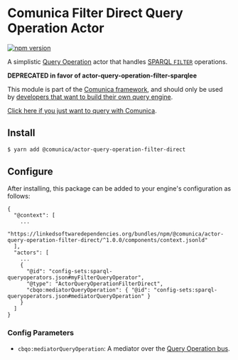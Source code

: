 # Comunica Filter Direct Query Operation Actor

[![npm version](https://badge.fury.io/js/%40comunica%2Factor-query-operation-filter-direct.svg)](https://www.npmjs.com/package/@comunica/actor-query-operation-filter-direct)

A simplistic [Query Operation](https://github.com/comunica/comunica/tree/master/packages/bus-query-operation) actor that handles [SPARQL `FILTER`](https://www.w3.org/TR/sparql11-query/#evaluation) operations.

**DEPRECATED in favor of actor-query-operation-filter-sparqlee**

This module is part of the [Comunica framework](https://github.com/comunica/comunica),
and should only be used by [developers that want to build their own query engine](https://comunica.dev/docs/modify/).

[Click here if you just want to query with Comunica](https://comunica.dev/docs/query/).

## Install

```bash
$ yarn add @comunica/actor-query-operation-filter-direct
```

## Configure

After installing, this package can be added to your engine's configuration as follows:
```text
{
  "@context": [
    ...
    "https://linkedsoftwaredependencies.org/bundles/npm/@comunica/actor-query-operation-filter-direct/^1.0.0/components/context.jsonld"  
  ],
  "actors": [
    ...
    {
      "@id": "config-sets:sparql-queryoperators.json#myFilterQueryOperator",
      "@type": "ActorQueryOperationFilterDirect",
      "cbqo:mediatorQueryOperation": { "@id": "config-sets:sparql-queryoperators.json#mediatorQueryOperation" }
    }
  ]
}
```

### Config Parameters

* `cbqo:mediatorQueryOperation`: A mediator over the [Query Operation bus](https://github.com/comunica/comunica/tree/master/packages/bus-query-operation).
